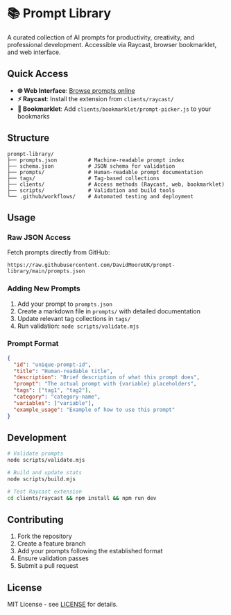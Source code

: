 # 📚 Prompt Library

A curated collection of AI prompts for productivity, creativity, and professional development. Accessible via Raycast, browser bookmarklet, and web interface.

## Quick Access

- **🌐 Web Interface**: [Browse prompts online](https://davidmooreuk.github.io/prompt-library/)
- **⚡ Raycast**: Install the extension from `clients/raycast/`
- **🔖 Bookmarklet**: Add `clients/bookmarklet/prompt-picker.js` to your bookmarks

## Structure

```
prompt-library/
├── prompts.json          # Machine-readable prompt index
├── schema.json           # JSON schema for validation
├── prompts/              # Human-readable prompt documentation
├── tags/                 # Tag-based collections
├── clients/              # Access methods (Raycast, web, bookmarklet)
├── scripts/              # Validation and build tools
└── .github/workflows/    # Automated testing and deployment
```

## Usage

### Raw JSON Access

Fetch prompts directly from GitHub:
```
https://raw.githubusercontent.com/DavidMooreUK/prompt-library/main/prompts.json
```

### Adding New Prompts

1. Add your prompt to `prompts.json`
2. Create a markdown file in `prompts/` with detailed documentation
3. Update relevant tag collections in `tags/`
4. Run validation: `node scripts/validate.mjs`

### Prompt Format

```json
{
  "id": "unique-prompt-id",
  "title": "Human-readable title",
  "description": "Brief description of what this prompt does",
  "prompt": "The actual prompt with {variable} placeholders",
  "tags": ["tag1", "tag2"],
  "category": "category-name",
  "variables": ["variable"],
  "example_usage": "Example of how to use this prompt"
}
```

## Development

```bash
# Validate prompts
node scripts/validate.mjs

# Build and update stats
node scripts/build.mjs

# Test Raycast extension
cd clients/raycast && npm install && npm run dev
```

## Contributing

1. Fork the repository
2. Create a feature branch
3. Add your prompts following the established format
4. Ensure validation passes
5. Submit a pull request

## License

MIT License - see [LICENSE](LICENSE) for details.